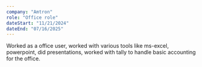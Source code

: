 ```yaml
---
company: "Amtron"
role: "Office role"
dateStart: "11/21/2024"
dateEnd: "07/16/2025"
---
```


Worked as a office user, worked with various tools like ms-excel, powerpoint, did presentations, worked with tally to handle basic accounting for the office.